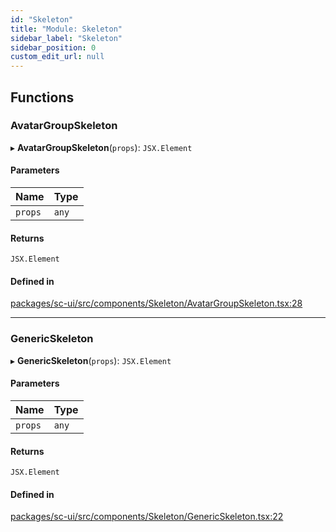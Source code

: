 ```yaml
---
id: "Skeleton"
title: "Module: Skeleton"
sidebar_label: "Skeleton"
sidebar_position: 0
custom_edit_url: null
---
```


## Functions

### AvatarGroupSkeleton

▸ **AvatarGroupSkeleton**(`props`): `JSX.Element`

#### Parameters

| Name | Type |
| :------ | :------ |
| `props` | `any` |

#### Returns

`JSX.Element`

#### Defined in

[packages/sc-ui/src/components/Skeleton/AvatarGroupSkeleton.tsx:28](https://github.com/selfcommunity/community-ui/blob/9148e4e/packages/sc-ui/src/components/Skeleton/AvatarGroupSkeleton.tsx#L28)

___

### GenericSkeleton

▸ **GenericSkeleton**(`props`): `JSX.Element`

#### Parameters

| Name | Type |
| :------ | :------ |
| `props` | `any` |

#### Returns

`JSX.Element`

#### Defined in

[packages/sc-ui/src/components/Skeleton/GenericSkeleton.tsx:22](https://github.com/selfcommunity/community-ui/blob/9148e4e/packages/sc-ui/src/components/Skeleton/GenericSkeleton.tsx#L22)
